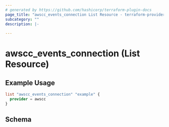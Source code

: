 ```yaml
---
# generated by https://github.com/hashicorp/terraform-plugin-docs
page_title: "awscc_events_connection List Resource - terraform-provider-awscc"
subcategory: ""
description: |-
  
---
```


# awscc_events_connection (List Resource)



## Example Usage

```terraform
list "awscc_events_connection" "example" {
  provider = awscc
}
```

<!-- schema generated by tfplugindocs -->
## Schema
